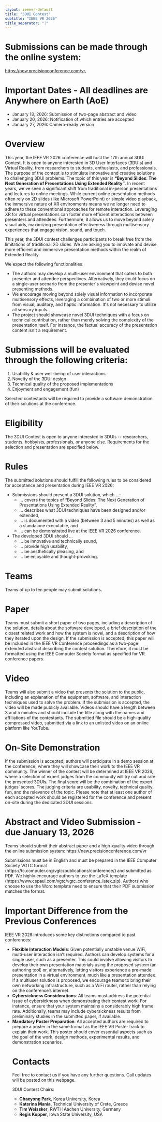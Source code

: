 ```yaml
---
layout: ieeevr-default
title: "3DUI Contest"
subtitle: "IEEE VR 2026"
title_separator: "|"
---
```


<script type="text/javascript">
    $(document).ready(function(){
		var email = ""; 
		var domain = "ieeevr.org"; 

	    email = "contest2025"; 		
		$(".contestSm").html("<span class='text-nowrap'><a href=javascript:location='" + "mail" + "to:" + email + "@" + domain + "'><i class='fas fa-fw fa-envelope-square emailIconSm' style=''></i><i class='emailTextSm'>" + email + "@" + domain + "</a></i></span>");   
        
        $(".contest").html("<span class='text-nowrap'><a href=javascript:location='" + "mail" + "to:" + email + "@" + domain + "'><i class='fas fa-fw fa-envelope-square emailIcon' style=''></i><i class='emailText'>" + email + "@" + domain + "</a></i></span>");              
	});
</script>
<h1>Submissions can be made through the online system:</h1> <p><a href="https://new.precisionconference.com/vr." target="_blank">https://new.precisionconference.com/vr.</a></p>

<h1>Important Dates - All deadlines are Anywhere on Earth (AoE)</h1>
<ul>
<li>January 13, 2026: Submission of two-page abstract and video</li>
<li>January 20, 2026: Notification of which entries are accepted</li>
<li>January 27, 2026: Camera-ready version</li>
</ul>

<h1>Overview</h1>
<p>
This year, the IEEE VR 2026 conference will host the 17th annual 3DUI Contest. It is open to anyone interested in 3D User Interfaces (3DUIs) and Virtual Reality, from researchers to students, enthusiasts, and professionals. The purpose of the contest is to stimulate innovative and creative solutions to challenging 3DUI problems. The topic of this year is <strong>“Beyond Slides: The Next Generation of Presentations Using Extended Reality”</strong>. In recent years, we've seen a significant shift from traditional in-person presentations and lectures to online meetings. While current online presentation methods often rely on 2D slides (like Microsoft PowerPoint) or simple video playback, the immersive nature of XR environments means we no longer need to adhere to these conventional approaches for remote interaction. Leveraging XR for virtual presentations can foster more efficient interactions between presenters and attendees. Furthermore, it allows us to move beyond solely visual aids, maximizing presentation effectiveness through multisensory experiences that engage vision, sound, and touch.</p>

<p>This year, the 3DUI contest challenges participants to break free from the limitations of traditional 2D slides. We are asking you to innovate and devise more efficient and immersive presentation methods within the realm of Extended Reality.</p>

<p>
We expect the following functionalities:</p>
<ul>
<li>The authors may develop a multi-user environment that caters to both presenter and attendee perspectives. Alternatively, they could focus on a single-user scenario from the presenter's viewpoint and devise novel presenting methods.</li>
<li>We encourage moving beyond solely visual information to incorporate multisensory effects, leveraging a combination of two or more stimuli from visual, auditory, and haptic information. It's not necessary to utilize all sensory inputs.</li>
<li>The project should showcase novel 3DUI techniques with a focus on technical contribution, rather than merely solving the complexity of the presentation itself. For instance, the factual accuracy of the presentation content isn't a requirement.</li>
</ul>

<h1>Submissions will be evaluated through the following criteria:</h1>
<ol>
<li>Usability & user well-being of user interactions</li>
<li>Novelty of the 3DUI design</li>
<li>Technical quality of the proposed implementations</li>
<li>Enjoyment and engagement (fun)</li>
</ol>

<p>
Selected contestants will be required to provide a software demonstration of their solutions at the conference.</p>

<h1>Eligibility</h1>
<p>The 3DUI Contest is open to anyone interested in 3DUIs -- researchers, students, hobbyists, professionals, or anyone else. Requirements for the selection and presentation are specified below.</p>

<h1>Rules</h1>

<p>
The submitted solutions should fulfill the following rules to be considered for acceptance and presentation during IEEE VR 2026:</p>
<ul>
<li>Submissions should present a 3DUI solution, which …:
<ul>
<li>… covers the topics of “Beyond Slides: The Next Generation of Presentations Using Extended Reality”,</li>
<li>… describes what 3DUI techniques have been designed and/or extended,</li>
<li>… is documented with a video (between 3 and 5 minutes) as well as a standalone executable, and</li>
<li>… can be demonstrated live at the IEEE VR 2026 conference.</li>
</ul>
</li>
<li>The developed 3DUI should …
<ul>
<li>… be innovative and technically sound,</li>
<li>… provide high usability,</li>
<li>… be aesthetically pleasing, and</li>
<li>… be enjoyable and thought-provoking.</li>
</ul>
</li>
</ul>

<h1>Teams</h1>
<p>Teams of up to ten people may submit solutions.</p>

<h1>Paper</h1>
<p>
Teams must submit a short paper of two pages, including a description of the solution, details about the software developed, a brief description of the closest related work and how the system is novel, and a description of how they iterated upon the design. If the submission is accepted, this paper will be included in the IEEE VR Conference proceedings as a two-page extended abstract describing the contest solution. Therefore, it must be formatted using the IEEE Computer Society format as specified for VR conference papers.</p>

<h1>Video</h1>
<p>
Teams will also submit a video that presents the solution to the public, including an explanation of the equipment, software, and interaction techniques used to solve the problem. If the submission is accepted, the video will be made publicly available. Videos should have a length between 3 and 5 minutes and should include the title along with the names and affiliations of the contestants. The submitted file should be a high-quality compressed video, submitted via a link to an unlisted video on an online platform like YouTube.</p>

<h1>On-Site Demonstration</h1>

<p>
If the submission is accepted, authors will participate in a demo session at the conference, where they will showcase their work to the IEEE VR community. The winner of the contest will be determined at IEEE VR 2026, where a selection of expert judges from the community will try out and rate the presented 3DUIs. The final score will be the combination of the expert judges’ scores. The judging criteria are usability, novelty, technical quality, fun, and the relevance of the topic. Please note that at least one author of each accepted work should be registered for the conference and present on-site during the dedicated 3DUI sessions.</p>

<h1>Abstract and Video Submission - due January 13, 2026</h1>
<p>
Teams should submit their abstract paper and a high-quality video through the online submission system: https://new.precisionconference.com/vr</p>
<p>
Submissions must be in English and must be prepared in the IEEE Computer Society VGTC format (https://tc.computer.org/vgtc/publications/conference/) and submitted as PDF. We highly encourage authors to use the LaTeX template (https://www.cspaul.com/vgtc/vgtc_conference_latex.zip). Authors who choose to use the Word template need to ensure that their PDF submission matches the format.</p>

<h1>Important Difference from the Previous Conferences</h1>
<p>
IEEE VR 2026 introduces some key distinctions compared to past conferences:</p>
<ul>
<li><strong>Flexible Interaction Models</strong>: Given potentially unstable venue WiFi, multi-user interaction isn't required. Authors can develop systems for a single user, such as a presenter. This could involve allowing visitors to develop their own presentation materials using the proposed system (an authoring tool) or, alternatively, letting visitors experience a pre-made presentation in a virtual environment, much like a presentation attendee. If a multiuser solution is proposed, we encourage teams to bring their own networking infrastructure, such as a WiFi router, rather than relying on the conference’s internet.</li>
<li><strong>Cybersickness Considerations</strong>: All teams must address the potential issue of cybersickness when demonstrating their contest work. For instance, ensure that your system maintains a considerably high frame rate. Additionally, teams may include cybersickness results from preliminary studies in the submitted paper, if available.</li>
<li><strong>Mandatory Poster Preparation</strong>: All accepted authors are required to prepare a poster in the same format as the IEEE VR Poster track to explain their work. This poster should cover essential aspects such as the goal of the work, design methods, experimental results, and demonstration scenarios.</li>

<h1>Contacts</h1>
<p>Feel free to contact us if you have any further questions. Call updates will be posted on this webpage.</p>

<p>3DUI Contest Chairs:</p>
<ul>
<li><strong>Chaeyong Park</strong>, Korea University, Korea</li>
<li><strong>Katerina Mania</strong>, Technical University of Crete, Greece</li>
<li><strong>Tim Weissker</strong>, RWTH Aachen University, Germany</li>
<li><strong>Regis Kopper</strong>, Iowa State University, USA</li>
</ul> 



